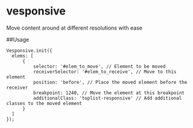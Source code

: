 # vesponsive
Move content around at different resolutions with ease


##Usage

	Vesponsive.init({
      elems: [
          {
              selector: '#elem_to_move', // Element to be moved
              receiverSelector: '#elem_to_receive', // Move to this element
              position: 'before', // Place the moved element before the receiver
              breakpoint: 1240, // Move the element at this breakpoint
              additionalClass: 'toplist-responsive' // Add additional classes to the moved element
          }
      ]
  	});